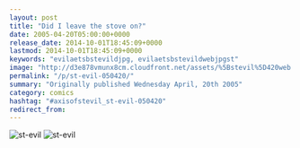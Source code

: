 ```yaml
---
layout: post
title: "Did I leave the stove on?"
date: 2005-04-20T05:00:00+0000
release_date: 2014-10-01T18:45:09+0000
lastmod: 2014-10-01T18:45:09+0000
keywords: "evilaetsbstevildjpg, evilaetsbstevildwebjpgst"
image: "http://d3e878vmunx8cm.cloudfront.net/assets/%5Bstevil%5D420web.jpg"
permalink: "/p/st-evil-050420/"
summary: "Originally published Wednesday April, 20th 2005"
category: comics
hashtag: "#axisofstevil_st-evil-050420"
redirect_from:
---
```


![st-evil](http://d3e878vmunx8cm.cloudfront.net/assets/%5Bstevil%5D420web.jpg)
![st-evil](http://d3e878vmunx8cm.cloudfront.net/assets/%5Bstevil%5D420.jpg) 
